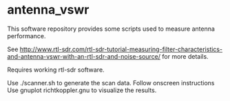 # antenna_vswr
This software repository provides some scripts used to measure antenna performance.

See http://www.rtl-sdr.com/rtl-sdr-tutorial-measuring-filter-characteristics-and-antenna-vswr-with-an-rtl-sdr-and-noise-source/ for more details.

Requires working rtl-sdr software.

Use ./scanner.sh to generate the scan data. Follow onscreen instructions
Use gnuplot richtkoppler.gnu to visualize the results.

